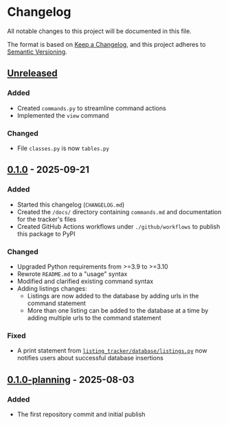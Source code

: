 # Changelog

All notable changes to this project will be documented in this file.

The format is based on [Keep a Changelog](https://keepachangelog.com/en/1.1.0/),
and this project adheres to [Semantic Versioning](https://semver.org/spec/v2.0.0.html).

## [Unreleased]

### Added
- Created `commands.py` to streamline command actions
- Implemented the `view` command

### Changed
- File `classes.py` is now `tables.py`

## [0.1.0] - 2025-09-21

### Added
- Started this changelog (`CHANGELOG.md`)
- Created the `/docs/` directory containing `commands.md` and documentation for the tracker's files
- Created GitHub Actions workflows under `./github/workflows` to publish this package to PyPI

### Changed
- Upgraded Python requirements from >=3.9 to >=3.10
- Rewrote `README.md` to a "usage" syntax
- Modified and clarified existing command syntax
- Adding listings changes:
  - Listings are now added to the database by adding urls in the command statement
  - More than one listing can be added to the database at a time by adding multiple urls to the command statement

### Fixed
- A print statement from [`listing_tracker/database/listings.py`](/listing_tracker/database/listings.py) now notifies users about successful database insertions

## [0.1.0-planning] - 2025-08-03

### Added
- The first repository commit and initial publish

[Unreleased]: https://github.com/MICHI64N/listing_tracker/compare/v0.1.0...HEAD
[0.1.0]: https://github.com/MICHI64N/listing_tracker/compare/v0.1.0-planning...v0.1.0
[0.1.0-planning]: https://github.com/MICHI64N/listing_tracker/releases/tag/v0.1.0-planning